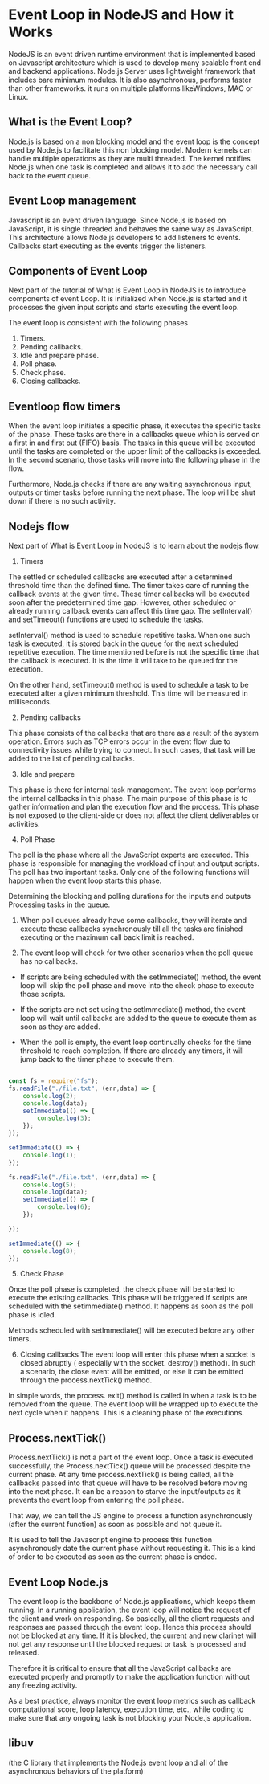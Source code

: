 # Event Loop in NodeJS and How it Works

NodeJS is an event driven runtime environment that is implemented based on Javascript architecture which is used to develop many scalable front end and backend applications. Node.js Server uses lightweight framework that includes bare minimum modules. It is also asynchronous, performs faster than other frameworks.
it runs on multiple platforms likeWindows, MAC or Linux.

## What is the Event Loop?

Node.js is based on a non blocking model and the event loop is the concept used by Node.js to facilitate this non blocking model. Modern kernels can handle multiple operations as they are multi threaded. The kernel notifies Node.js when one task is completed and allows it to add the necessary call back to the event queue.

## Event Loop management
Javascript is an event driven language. Since Node.js is based on JavaScript, it is single threaded and behaves the same way as JavaScript. This architecture allows Node.js developers to add listeners to events. Callbacks start executing as the events trigger the listeners.

## Components of Event Loop
Next part of the tutorial of What is Event Loop in NodeJS is to introduce components of event Loop. It is initialized when Node.js is started and it processes the given input scripts and starts executing the event loop.

The event loop is consistent with the following phases

1. Timers.
2. Pending callbacks.
3. Idle and  prepare phase.
4. Poll phase.
5. Check phase.
6. Closing callbacks.

## Eventloop flow timers

When the event loop initiates a specific phase, it executes the specific tasks of the phase. These tasks are there in a callbacks queue which is served on a first in and first out (FIFO) basis. The tasks in this queue will be executed until the tasks are completed or the upper limit of the callbacks is exceeded. In the second scenario, those tasks will move into the following phase in the flow.

Furthermore, Node.js checks if there are any waiting asynchronous input, outputs or timer tasks before running the next phase. The loop will be shut down if there is no such activity.

## Nodejs flow
Next part of  What is Event Loop in NodeJS is to learn about the nodejs flow. 

1. Timers

The settled or scheduled callbacks are executed after a determined threshold time than the defined time. The timer takes care of running the callback events at the given time. These timer callbacks will be executed soon after the predetermined time gap. However, other scheduled or already running callback events can affect this time gap. The setInterval() and setTimeout() functions are used to schedule the tasks.

setInterval() method is used to schedule repetitive tasks. When one such task is executed, it is stored back in the queue for the next scheduled repetitive execution. The time mentioned before is not the specific time that the callback is executed. It is the time it will take to be queued for the execution.

On the other hand, setTimeout() method is used to schedule a task to be executed after a given minimum threshold. This time will be measured in milliseconds.

2. Pending callbacks

This phase consists of the callbacks that are there as a result of the system operation. Errors such as TCP errors occur in the event flow due to connectivity issues while trying to connect. In such cases,  that task will be added to the list of pending callbacks.

3. Idle and prepare

This phase is there for internal task management. The event loop performs the internal callbacks in this phase. The main purpose of this phase is to gather information and plan the execution flow and the process. This phase is not exposed to the client-side or does not affect the client deliverables or activities.

4. Poll Phase

The poll is the phase where all the JavaScript experts are executed. This phase is responsible for managing the workload of input and output scripts. The poll has two important tasks. Only one of the following functions will happen when the event loop starts this phase.

Determining the blocking and polling durations for the inputs and outputs
Processing tasks in the queue.

1.  When poll queues already have some callbacks, they will iterate and execute these callbacks synchronously till all the tasks are finished executing or the maximum call back limit is reached.

2.  The event loop will check for two other scenarios when the poll queue has no callbacks.

- If scripts are being scheduled with the setImmediate() method, the event loop will skip the poll phase and move into the check phase to execute those scripts.

- If the scripts are not set using the setImmediate() method, the event loop will wait until callbacks are added to the queue to execute them as soon as they are added.

- When the poll is empty, the event loop continually checks for the time threshold to reach completion. If there are already any timers, it will jump back to the timer phase to execute them.

```js

const fs = require("fs");
fs.readFile("./file.txt", (err,data) => {
    console.log(2);
    console.log(data);
    setImmediate(() => {
        console.log(3);
    });
});

setImmediate(() => {
    console.log(1);
});

fs.readFile("./file.txt", (err,data) => {
    console.log(5);
    console.log(data);
    setImmediate(() => {
        console.log(6);
    });

});

setImmediate(() => {
    console.log(8);
});

```

5. Check Phase

Once the poll phase is completed, the check phase will be started to execute the existing callbacks. This phase will be triggered if scripts are scheduled with the setimmediate() method. It happens as soon as the poll phase is idled.

Methods scheduled with setImmediate() will be executed before any other timers.

6. Closing callbacks
The event loop will enter this phase when a socket is closed abruptly ( especially with the socket. destroy() method). In such a scenario, the close event will be emitted, or else it can be emitted through the process.nextTick() method.

In simple words, the process. exit() method is called in when a task is to be removed from the queue. The event loop will be wrapped up to execute the next cycle when it happens. This is a cleaning phase of the executions.

## Process.nextTick()

Process.nextTick() is not a part of the event loop. Once a task is executed successfully, the Process.nextTick() queue will be processed despite the current phase. At any time process.nextTick() is being called, all the callbacks passed into that queue will have to be resolved before moving into the next phase. It can be a reason to starve the input/outputs as it prevents the event loop from entering the poll phase.

That way, we can tell the JS engine to process a function asynchronously (after the current function) as soon as possible and not queue it.

It is used to tell the Javascript engine to process this function asynchronously date the current phase without requesting it. This is a kind of order to be executed as soon as the current phase is ended.

## Event Loop Node.js

The event loop is the backbone of Node.js applications, which keeps them running. In a running application, the event loop will notice the request of the client and work on responding. So basically, all the client requests and responses are passed through the event loop. Hence this process should not be blocked at any time. If it is blocked, the current and new clarinet will not get any response until the blocked request or task is processed and released.

Therefore it is critical to ensure that all the JavaScript callbacks are executed properly and promptly to make the application function without any freezing activity.

As a best practice, always monitor the event loop metrics such as callback computational score, loop latency, execution time, etc., while coding to make sure that any ongoing task is not blocking your Node.js application.

 ## libuv
 (the C library that implements the Node.js event loop and all of the asynchronous behaviors of the platform) 
